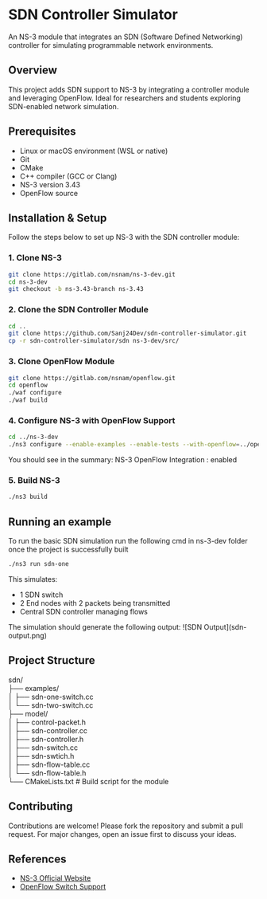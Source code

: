 # SDN Controller Simulator

An NS-3 module that integrates an SDN (Software Defined Networking) controller for simulating programmable network environments.

## Overview

This project adds SDN support to NS-3 by integrating a controller module and leveraging OpenFlow. Ideal for researchers and students exploring SDN-enabled network simulation.

## Prerequisites

- Linux or macOS environment (WSL or native)
- Git
- CMake
- C++ compiler (GCC or Clang)
- NS-3 version 3.43
- OpenFlow source

## Installation & Setup

Follow the steps below to set up NS-3 with the SDN controller module:

### 1. Clone NS-3

```bash
git clone https://gitlab.com/nsnam/ns-3-dev.git
cd ns-3-dev
git checkout -b ns-3.43-branch ns-3.43
```

### 2. Clone the SDN Controller Module
```bash
cd ..
git clone https://github.com/Sanj24Dev/sdn-controller-simulator.git
cp -r sdn-controller-simulator/sdn ns-3-dev/src/
```

### 3. Clone OpenFlow Module
```bash
git clone https://gitlab.com/nsnam/openflow.git
cd openflow
./waf configure
./waf build
```

### 4. Configure NS-3 with OpenFlow Support
```bash
cd ../ns-3-dev
./ns3 configure --enable-examples --enable-tests --with-openflow=../openflow
```
You should see in the summary: NS-3 OpenFlow Integration : enabled

### 5. Build NS-3
```bash
./ns3 build
```

## Running an example
To run the basic SDN simulation run the following cmd in ns-3-dev folder once the project is successfully built
```bash
./ns3 run sdn-one
```
This simulates:
<ul>
  <li>1 SDN switch</li>
  <li>2 End nodes with 2 packets being transmitted</li>
  <Li>Central SDN controller managing flows</Li>
</ul>
The simulation should generate the following output:
![SDN Output](sdn-output.png)

## Project Structure
sdn/ <br>
├── examples/ <br>
│ ├── sdn-one-switch.cc <br>
│ └── sdn-two-switch.cc <br>
├── model/ <br>
│ ├── control-packet.h <br>
│ ├── sdn-controller.cc <br>
│ ├── sdn-controller.h <br>
│ ├── sdn-switch.cc <br>
│ ├── sdn-swtich.h <br>
│ ├── sdn-flow-table.cc <br>
│ └── sdn-flow-table.h <br>
└── CMakeLists.txt # Build script for the module <br>

## Contributing

Contributions are welcome! Please fork the repository and submit a pull request. For major changes, open an issue first to discuss your ideas.

## References

- [NS-3 Official Website](https://www.nsnam.org/)
- [OpenFlow Switch Support](https://www.nsnam.org/docs/models/html/openflow-switch.html)
